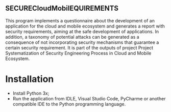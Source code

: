 ## SECURECloudMobilEQUIREMENTS

This program implements a questionnaire about the development of an application for 
the cloud and mobile ecosystem and generates a report with security requirements, aiming 
at the safe development of applications. In addition, a taxonomy of potential attacks can be 
generated as a consequence of not incorporating security mechanisms that guarantee a certain 
security requirement. It is part of the outputs of project Project Systematization of Security 
Engineering Process in Cloud and Mobile Ecosystem.

 # Installation  
   * Install Python 3x;
   * Run the application from IDLE, Visual Studio Code, PyCharme or another compatible IDE to the Python programming language.
